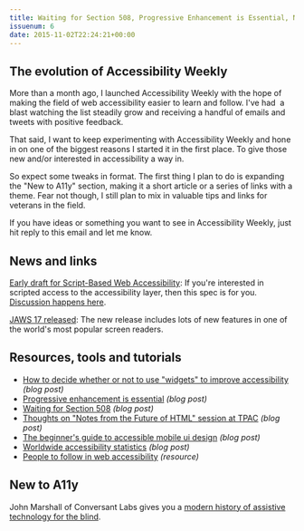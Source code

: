 ```yaml
---
title: Waiting for Section 508, Progressive Enhancement is Essential, Notes on the Future of HTML and More
issuenum: 6
date: 2015-11-02T22:24:21+00:00
---
```


## The evolution of Accessibility Weekly

More than a month ago, I launched Accessibility Weekly with the hope of making the field of web accessibility easier to learn and follow. I've had  a blast watching the list steadily grow and receiving a handful of emails and tweets with positive feedback.

That said, I want to keep experimenting with Accessibility Weekly and hone in on one of the biggest reasons I started it in the first place. To give those new and/or interested in accessibility a way in.

So expect some tweaks in format. The first thing I plan to do is expanding the "New to A11y" section, making it a short article or a series of links with a theme. Fear not though, I still plan to mix in valuable tips and links for veterans in the field.

If you have ideas or something you want to see in Accessibility Weekly, just hit reply to this email and let me know.

## News and links


[Early draft for Script-Based Web Accessibility](https://github.com/cyns/wapa/blob/master/ScriptAccessibility.md): If you're interested in scripted access to the accessibility layer, then this spec is for you. [Discussion happens here](https://discourse.wicg.io/t/script-based-accessibility-for-web-applications/1112).

[JAWS 17 released](http://www.freedomscientific.com/Downloads/jaws/JAWSWhatsNew): The new release includes lots of new features in one of the world's most popular screen readers.

## Resources, tools and tutorials

* [How to decide whether or not to use "widgets" to improve accessibility](https://alastairc.ac/2015/10/subscription-accessibility-update/) _(blog post)_
* [Progressive enhancement is essential](https://medium.com/@dennisl/progressive-enhancement-is-essential-9e258cef87ba#.7b7snk3z6) _(blog post)_
* [Waiting for Section 508](http://www.powermapper.com/blog/waiting-for-section-508/) _(blog post)_
* [Thoughts on "Notes from the Future of HTML" session at TPAC](https://www.paciellogroup.com/blog/2015/10/thoughts-on-notes-from-the-future-of-html-session-at-tpac/) _(blog post)_
* [The beginner's guide to accessible mobile ui design](https://medium.com/@protoio/the-beginner-s-guide-to-accessible-mobile-ui-design-ca13a7342c27#.9wilv1niw) _(blog post)_
* [Worldwide accessibility statistics](http://www.gianwild.com.au/2015/10/great-statistics-from-g3ict/) _(blog post)_
*   [People to follow in web accessibility](https://github.com/joe-watkins/top-people-to-follow-in-web-accessibility) _(resource)_

## New to A11y

John Marshall of Conversant Labs gives you a [modern history of assistive technology for the blind](http://www.conversantlabs.com/blog/a-modern-history-of-assistive-technology-for-the-blind).